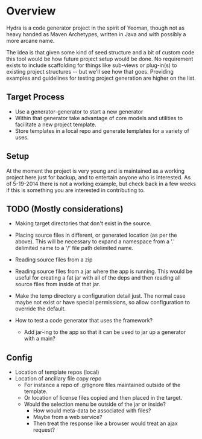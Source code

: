 # Overview
Hydra is a code generator project in the spirit of Yeoman, though not as heavy handed as Maven Archetypes,
written in Java and with possibly a more arcane name.

The idea is that given some kind of seed structure and a bit of custom code this tool would be how future
project setup would be done.  No requirement exists to include scaffolding for things like sub-views
or plug-in(s) to existing project structures -- but we'll see how that goes.  Providing examples and
guidelines for testing project generation are higher on the list.


## Target Process
- Use a generator-generator to start a new generator
- Within that generator take advantage of core models and utilities to facilitate a new project template.
- Store templates in a local repo and generate templates for a variety of uses.


## Setup
At the moment the project is very young and is maintained as a working project here just for backup, and
to entertain anyone who is interested.  As of 5-19-2014 there is not a working example, but check back
in a few weeks if this is something you are interested in contributing to.


## TODO (Mostly considerations)

- Making target directories that don't exist in the source.
- Placing source files in different, or generated location (as per the above).
This will be necessary to expand a namespace from a '.' delimited name to a '/' file path delimited name.
- Reading source files from a zip
- Reading source files from a jar where the app is running. This would be useful for creating a fat jar with
all of the deps and then reading all source files from inside of that jar.

- Make the temp directory a configuration detail just.  The normal case maybe not exist or have special
permissions, so allow configuration to override the default.

- How to test a code generator that uses the framework?
    - Add jar-ing to the app so that it can be used to jar up a generator with a main?

## Config

- Location of template repos (local)
- Location of ancillary file copy repo
    - For instance a repo of .gitignore files maintained outside of the template.
    - Or location of license files copied and then placed in the target.
    - Would the selection menu be outside of the jar or inside?
        - How would meta-data be associated with files?
        - Maybe from a web service?
        - Then treat the response like a browser would treat an ajax request?